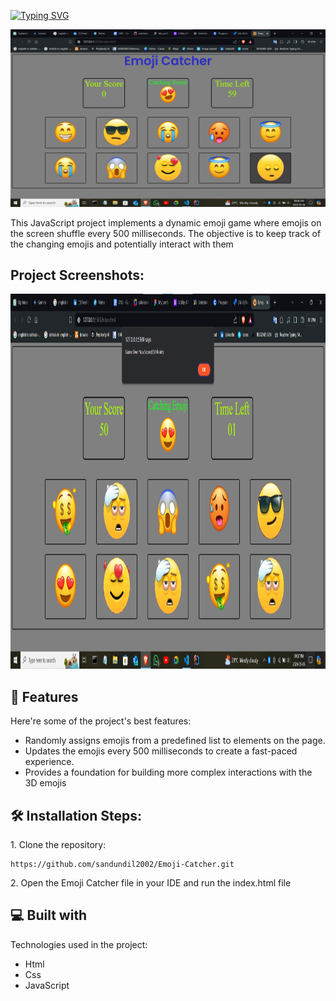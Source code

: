 <a href="https://git.io/typing-svg"><img src="https://readme-typing-svg.herokuapp.com?font=Fira+Code&weight=500&size=70&pause=1000&center=true&vCenter=true&random=false&width=700&height=75&lines=Emoji+Catcher" alt="Typing SVG" /></a>

<p align="center"><img src="/assets/ss1.png" alt="project-image"></p>

<p id="description">This JavaScript project implements a dynamic emoji game where emojis on the screen shuffle every 500 milliseconds. The objective is to keep track of the changing emojis and potentially interact with them</p>

<h2>Project Screenshots:</h2>

<img src="/assets/ss2.png" alt="project-screenshot" width="800" height="600/">

  
  
<h2>🧐 Features</h2>

Here're some of the project's best features:

*   Randomly assigns emojis from a predefined list to elements on the page.
*   Updates the emojis every 500 milliseconds to create a fast-paced experience.
*   Provides a foundation for building more complex interactions with the 3D emojis

<h2>🛠️ Installation Steps:</h2>

<p>1. Clone the repository:</p>

```
https://github.com/sandundil2002/Emoji-Catcher.git
```

<p>2. Open the Emoji Catcher file in your IDE and run the index.html file</p>

  
  
<h2>💻 Built with</h2>

Technologies used in the project:

*   Html
*   Css
*   JavaScript
